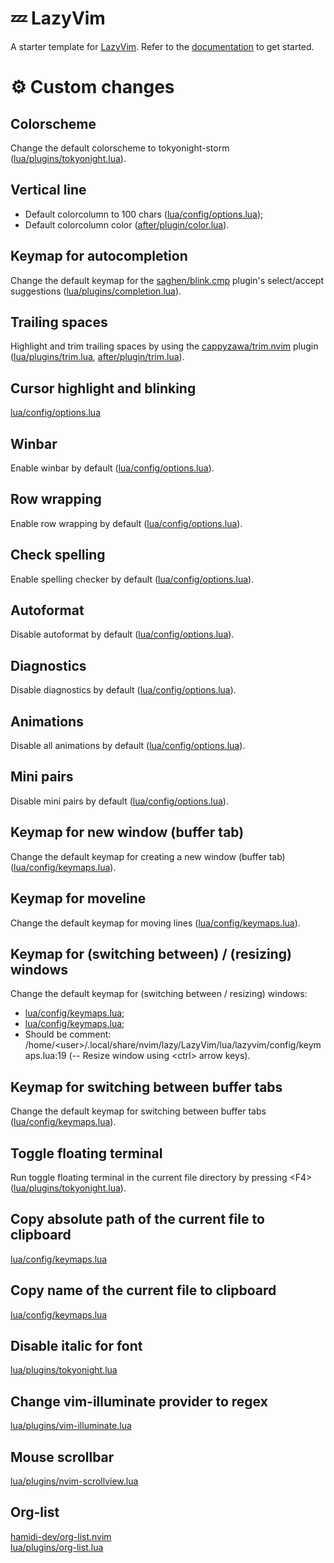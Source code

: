# 💤 LazyVim

A starter template for [LazyVim](https://github.com/LazyVim/LazyVim).
Refer to the [documentation](https://lazyvim.github.io/installation) to get started.


# ⚙️ Custom changes

## Colorscheme
Change the default colorscheme to tokyonight-storm
([lua/plugins/tokyonight.lua](lua/plugins/tokyonight.lua)).

## Vertical line
- Default colorcolumn to 100 chars
([lua/config/options.lua](lua/config/options.lua#L5));
- Default colorcolumn color ([after/plugin/color.lua](after/plugin/color.lua)).

## Keymap for autocompletion
Change the default keymap for the [saghen/blink.cmp](https://github.com/Saghen/blink.cmp) plugin's select/accept suggestions
([lua/plugins/completion.lua](lua/plugins/completion.lua)).

## Trailing spaces
Highlight and trim trailing spaces by using the [cappyzawa/trim.nvim](https://github.com/cappyzawa/trim.nvim) plugin
([lua/plugins/trim.lua](lua/plugins/trim.lua), [after/plugin/trim.lua](after/plugin/trim.lua)).

## Cursor highlight and blinking
[lua/config/options.lua](lua/config/options.lua#L8)

## Winbar
Enable winbar by default
([lua/config/options.lua](lua/config/options.lua#L16)).

## Row wrapping
Enable row wrapping by default
([lua/config/options.lua](lua/config/options.lua#L19)).

## Check spelling
Enable spelling checker by default
([lua/config/options.lua](lua/config/options.lua#L22)).

## Autoformat
Disable autoformat by default
([lua/config/options.lua](lua/config/options.lua#L25)).

## Diagnostics
Disable diagnostics by default
([lua/config/options.lua](lua/config/options.lua#L28)).

## Animations
Disable all animations by default
([lua/config/options.lua](lua/config/options.lua#L31)).

## Mini pairs
Disable mini pairs by default
([lua/config/options.lua](lua/config/options.lua#L34)).

## Keymap for new window (buffer tab)
Change the default keymap for creating a new window (buffer tab)
([lua/config/keymaps.lua](lua/config/keymaps.lua#L5)).

## Keymap for moveline
Change the default keymap for moving lines
([lua/config/keymaps.lua](lua/config/keymaps.lua#L8)).

## Keymap for (switching between) / (resizing) windows
Change the default keymap for (switching between / resizing) windows:
- [lua/config/keymaps.lua](lua/config/keymaps.lua#L15);
- [lua/config/keymaps.lua](lua/config/keymaps.lua#L21);
- Should be comment: /home/\<user\>/.local/share/nvim/lazy/LazyVim/lua/lazyvim/config/keymaps.lua:19
(-- Resize window using \<ctrl\> arrow keys).

## Keymap for switching between buffer tabs
Change the default keymap for switching between buffer tabs
([lua/config/keymaps.lua](lua/config/keymaps.lua#L27)).

## Toggle floating terminal
Run toggle floating terminal in the current file directory by pressing \<F4\>
([lua/plugins/tokyonight.lua](lua/plugins/toggleterm.lua)).

## Copy absolute path of the current file to clipboard
[lua/config/keymaps.lua](lua/config/keymaps.lua#L31)

## Copy name of the current file to clipboard
[lua/config/keymaps.lua](lua/config/keymaps.lua#L34)

## Disable italic for font
[lua/plugins/tokyonight.lua](lua/plugins/tokyonight.lua#L8)

## Change vim-illuminate provider to regex
[lua/plugins/vim-illuminate.lua](lua/plugins/vim-illuminate.lua)

## Mouse scrollbar
[lua/plugins/nvim-scrollview.lua](lua/plugins/nvim-scrollview.lua)

## Org-list
[hamidi-dev/org-list.nvim](https://github.com/hamidi-dev/org-list.nvim)
<br>
[lua/plugins/org-list.lua](lua/plugins/org-list.lua)
